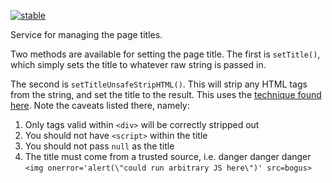 [![stable](http://badges.github.io/stability-badges/dist/stable.svg)](http://github.com/badges/stability-badges)

Service for managing the page titles. 

Two methods are available for setting the page title. The first is `setTitle()`, which simply sets the title to whatever raw string is passed in.

The second is `setTitleUnsafeStripHTML()`. This will strip any HTML tags from the string, and set the title to the result. This uses
the [technique found here](http://stackoverflow.com/questions/5002111/javascript-how-to-strip-html-tags-from-string). Note the caveats
listed there, namely:

  1. Only tags valid within `<div>` will be correctly stripped out
  2. You should not have `<script>` within the title
  3. You should not pass `null` as the title
  4. The title must come from a trusted source, i.e. danger danger danger `<img onerror='alert(\"could run arbitrary JS here\")' src=bogus>`
